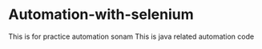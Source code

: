 # Automation-with-selenium
This is for  practice automation sonam
This  is java related automation code
